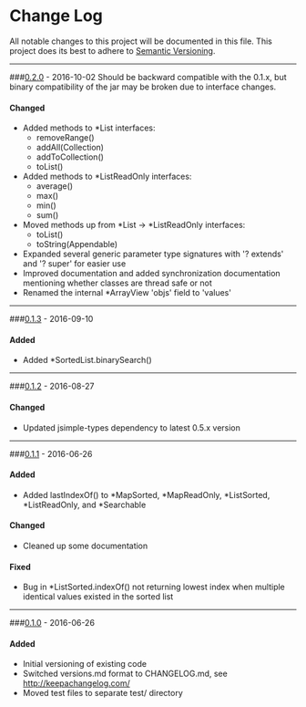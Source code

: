 # Change Log
All notable changes to this project will be documented in this file.
This project does its best to adhere to [Semantic Versioning](http://semver.org/).


--------
###[0.2.0](N/A) - 2016-10-02
Should be backward compatible with the 0.1.x, but binary compatibility of the jar may be broken due to interface changes.

#### Changed
* Added methods to *List interfaces:
  * removeRange()
  * addAll(Collection)
  * addToCollection()
  * toList()
* Added methods to *ListReadOnly interfaces:
  * average()
  * max()
  * min()
  * sum()
* Moved methods up from *List -> *ListReadOnly interfaces:
  * toList()
  * toString(Appendable)
* Expanded several generic parameter type signatures with '? extends' and '? super' for easier use
* Improved documentation and added synchronization documentation mentioning whether classes are thread safe or not
* Renamed the internal *ArrayView 'objs' field to 'values'


--------
###[0.1.3](https://github.com/TeamworkGuy2/JPrimitiveCollections/commit/1088cc8308eda64482dc9c3b5f9ece1210aa60f9) - 2016-09-10
#### Added
* Added *SortedList.binarySearch()


--------
###[0.1.2](https://github.com/TeamworkGuy2/JPrimitiveCollections/commit/cdb1aa563223728b4af283417eab8cb8f8f438ac) - 2016-08-27
#### Changed
* Updated jsimple-types dependency to latest 0.5.x version


--------
###[0.1.1](https://github.com/TeamworkGuy2/JPrimitiveCollections/commit/c8c5a0399a378cae62757f80456174c71c88759e) - 2016-06-26
#### Added
* Added lastIndexOf() to \*MapSorted, \*MapReadOnly, \*ListSorted, \*ListReadOnly, and \*Searchable

#### Changed
* Cleaned up some documentation

#### Fixed
* Bug in \*ListSorted.indexOf() not returning lowest index when multiple identical values existed in the sorted list


--------
###[0.1.0](https://github.com/TeamworkGuy2/JFileIo/commit/6c1a6738feea81c5d753ce4fc132610a28aa82fa) - 2016-06-26
#### Added
* Initial versioning of existing code
* Switched versions.md format to CHANGELOG.md, see http://keepachangelog.com/
* Moved test files to separate test/ directory
